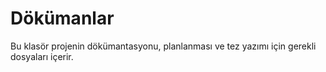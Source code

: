 # Dökümanlar

Bu klasör projenin dökümantasyonu, planlanması ve tez yazımı için gerekli dosyaları içerir.
